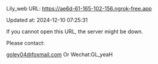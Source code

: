 Lily_web URL: https://ae6d-61-165-102-156.ngrok-free.app

Updated at: 2024-12-10 07:25:31

If you cannot open this URL, the server might be down.

Please contact: 

goley04@foxmail.com Or Wechat:GL_yeaH